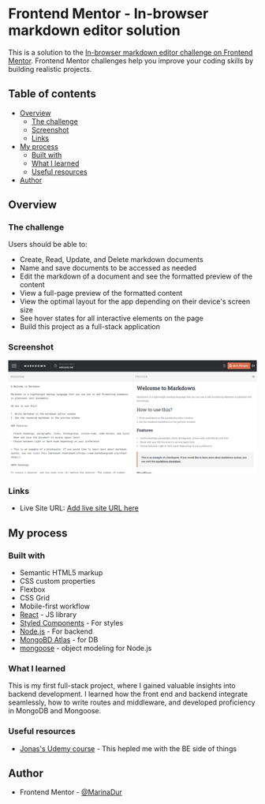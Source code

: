 # Frontend Mentor - In-browser markdown editor solution

This is a solution to the [In-browser markdown editor challenge on Frontend Mentor](https://www.frontendmentor.io/challenges/inbrowser-markdown-editor-r16TrrQX9). Frontend Mentor challenges help you improve your coding skills by building realistic projects.

## Table of contents

- [Overview](#overview)
  - [The challenge](#the-challenge)
  - [Screenshot](#screenshot)
  - [Links](#links)
- [My process](#my-process)
  - [Built with](#built-with)
  - [What I learned](#what-i-learned)
  - [Useful resources](#useful-resources)
- [Author](#author)

## Overview

### The challenge

Users should be able to:

- Create, Read, Update, and Delete markdown documents
- Name and save documents to be accessed as needed
- Edit the markdown of a document and see the formatted preview of the content
- View a full-page preview of the formatted content
- View the optimal layout for the app depending on their device's screen size
- See hover states for all interactive elements on the page
- Build this project as a full-stack application

### Screenshot

![](./client/public/Screenshot.png)

### Links

- Live Site URL: [Add live site URL here](https://markdowneditorfullstack.netlify.app/)

## My process

### Built with

- Semantic HTML5 markup
- CSS custom properties
- Flexbox
- CSS Grid
- Mobile-first workflow
- [React](https://reactjs.org/) - JS library
- [Styled Components](https://styled-components.com/) - For styles
- [Node.js](https://nodejs.org/) - For backend
- [MongoBD Atlas](https://www.mongodb.com/) - for DB
- [mongoose](https://mongoosejs.com/) - object modeling for Node.js

### What I learned

This is my first full-stack project, where I gained valuable insights into backend development. I learned how the front end and backend integrate seamlessly, how to write routes and middleware, and developed proficiency in MongoDB and Mongoose.

### Useful resources

- [Jonas's Udemy course](https://www.udemy.com/course/nodejs-express-mongodb-bootcamp) - This hepled me with the BE side of things

## Author

- Frontend Mentor - [@MarinaDur](https://www.frontendmentor.io/profile/MarinaDur)

